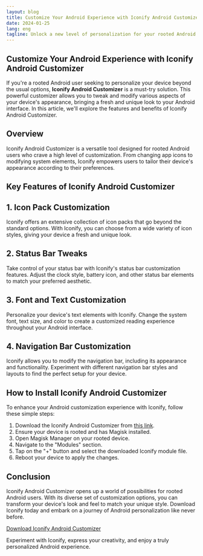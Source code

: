 ```yaml
---
layout: blog
title: Customize Your Android Experience with Iconify Android Customizer
date: 2024-01-25
lang: eng
tagline: Unlock a new level of personalization for your rooted Android device with Iconify.
---
```


## Customize Your Android Experience with Iconify Android Customizer

If you're a rooted Android user seeking to personalize your device beyond the usual options, **Iconify Android Customizer** is a must-try solution. This powerful customizer allows you to tweak and modify various aspects of your device's appearance, bringing a fresh and unique look to your Android interface. In this article, we'll explore the features and benefits of Iconify Android Customizer.

## Overview

Iconify Android Customizer is a versatile tool designed for rooted Android users who crave a high level of customization. From changing app icons to modifying system elements, Iconify empowers users to tailor their device's appearance according to their preferences.

## Key Features of Iconify Android Customizer

## 1. **Icon Pack Customization**

Iconify offers an extensive collection of icon packs that go beyond the standard options. With Iconify, you can choose from a wide variety of icon styles, giving your device a fresh and unique look.

## 2. **Status Bar Tweaks**

Take control of your status bar with Iconify's status bar customization features. Adjust the clock style, battery icon, and other status bar elements to match your preferred aesthetic.

## 3. **Font and Text Customization**

Personalize your device's text elements with Iconify. Change the system font, text size, and color to create a customized reading experience throughout your Android interface.

## 4. **Navigation Bar Customization**

Iconify allows you to modify the navigation bar, including its appearance and functionality. Experiment with different navigation bar styles and layouts to find the perfect setup for your device.

## How to Install Iconify Android Customizer

To enhance your Android customization experience with Iconify, follow these simple steps:

1. Download the Iconify Android Customizer from [this link](https://github.com/Mahmud0808/Iconify).
2. Ensure your device is rooted and has Magisk installed.
3. Open Magisk Manager on your rooted device.
4. Navigate to the "Modules" section.
5. Tap on the "+" button and select the downloaded Iconify module file.
6. Reboot your device to apply the changes.

## Conclusion

Iconify Android Customizer opens up a world of possibilities for rooted Android users. With its diverse set of customization options, you can transform your device's look and feel to match your unique style. Download Iconify today and embark on a journey of Android personalization like never before.

[Download Iconify Android Customizer](https://github.com/Mahmud0808/Iconify)

Experiment with Iconify, express your creativity, and enjoy a truly personalized Android experience.
